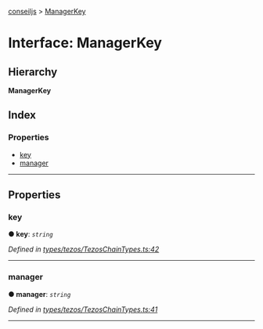 [conseiljs](../README.md) > [ManagerKey](../interfaces/managerkey.md)

# Interface: ManagerKey

## Hierarchy

**ManagerKey**

## Index

### Properties

* [key](managerkey.md#key)
* [manager](managerkey.md#manager)

---

## Properties

<a id="key"></a>

###  key

**● key**: *`string`*

*Defined in [types/tezos/TezosChainTypes.ts:42](https://github.com/Cryptonomic/ConseilJS/blob/688e74f/src/types/tezos/TezosChainTypes.ts#L42)*

___
<a id="manager"></a>

###  manager

**● manager**: *`string`*

*Defined in [types/tezos/TezosChainTypes.ts:41](https://github.com/Cryptonomic/ConseilJS/blob/688e74f/src/types/tezos/TezosChainTypes.ts#L41)*

___

